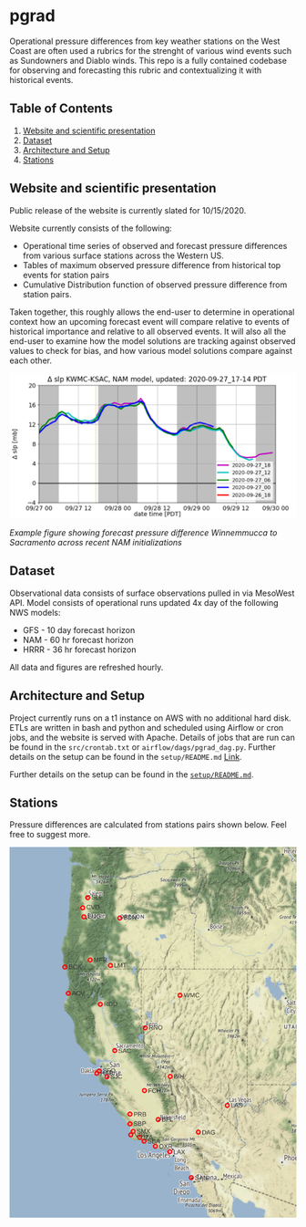 
# pgrad

Operational pressure differences from key weather stations on the West Coast are often
used a rubrics for the strenght of various wind events such as Sundowners and Diablo winds.
This repo is a fully contained codebase for observing and forecasting this rubric
and contextualizing it with historical events.

## Table of Contents

1. [Website and scientific presentation](README.md#website-and-scientific-presentation)
1. [Dataset](README.md#dataset)
1. [Architecture and Setup](README.md#architecture-and-setup)
1. [Stations](README.md#stations)

## Website and scientific presentation

Public release of the website is currently slated for 10/15/2020.

Website currently consists of the following:
- Operational time series of observed and forecast pressure differences from various
surface stations across the Western US.
- Tables of maximum observed pressure difference from historical top events for station pairs
- Cumulative Distribution function of observed pressure difference from station pairs.

Taken together, this roughly allows the end-user to determine in operational 
context how an upcoming forecast event will compare relative to events of historical importance
and relative to all observed events.  It will also all the end-user to 
examine how the model solutions are tracking against observed values to check for bias, 
and how various model solutions compare against each other.

![alt text](images_repo/sample_time_series.png "hover text")

*Example figure showing forecast pressure difference Winnemmucca to Sacramento 
across recent NAM initializations*

## Dataset

Observational data consists of surface observations pulled in via MesoWest API.
Model consists of operational runs updated 4x day of the following NWS models:
- GFS - 10 day forecast horizon
- NAM - 60 hr forecast horizon
- HRRR - 36 hr forecast horizon 

All data and figures are refreshed hourly.

## Architecture and Setup

Project currently runs on a t1 instance on AWS with no additional hard disk.
ETLs are written in bash and python and scheduled using Airflow or cron jobs, and the website is served with Apache.
Details of jobs that are run can be found in the `src/crontab.txt` or `airflow/dags/pgrad_dag.py`.
Further details on the setup can be found in the `setup/README.md` [Link](https://github.com/weathertrader/pgrad/blob/master/setup/README.md).

Further details on the setup can be found in the [`setup/README.md`](https://github.com/weathertrader/pgrad/blob/master/setup/README.md).

## Stations

Pressure differences are calculated from stations pairs shown below.  Feel free to suggest more.

![alt text](images_repo/stn_map.png "hover text")




